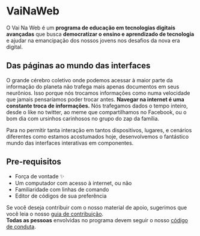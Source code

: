 # VaiNaWeb

O Vai Na Web é um **programa de educação em tecnologias digitais avançadas** que busca **democratizar o ensino e aprendizado de tecnologia** e ajudar na emancipação dos nossos jovens nos desafios da nova era digital.

## Das páginas ao mundo das interfaces

O grande cérebro coletivo onde podemos acessar à maior parte da informação do planeta não trafega mais apenas documentos em seus neurônios. Isso porque nós trocamos informações como numa velocidade que jamais pensaríamos poder trocar antes. **Navegar na internet é uma constante troca de informações.** Nós trafegamos dados o tempo inteiro, desde o like no twitter, ao meme que compartilhamos no Facebook, ou o bom dia com ursinhos carinhosos no grupo do zap da família.

Para no permitir tanta interação em tantos dispositivos, lugares, e cenários diferentes como estamos acostumados hoje, desenvolvemos o fantástico mundo das interfaces interativas em componentes.

## Pre-requisitos
* Força de vontade :sparkles:
* Um computador com acesso à internet, ou não
* Familiaridade com linhas de comando
* Editor de códigos de sua preferência

Se você deseja contribuir com o nosso material de apoio, sugerimos que você leia o nosso [guia de contribuição](CONTRIBUTING.md). <br>
**Todas as pessoas** envolvidas no programa devem seguir o nosso [código de conduta](CODE_OF_CONDUCT.md).
